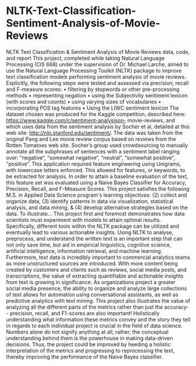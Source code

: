 # NLTK-Text-Classification-Sentiment-Analysis-of-Movie-Reviews
NLTK Text Classification &amp; Sentiment Analysis of Movie Reviews data, code, and report
This project, completed while taking Natural Language Processing
(CIS 668) under the supervision of Dr. Michael Larche, aimed to
use the Natural Language Processing Toolkit (NLTK) package to
improve text classification models performing sentiment analysis
of movie reviews. Explicitly, the following steps were tested and
assessed via precision, recall and F-measure scores:
• filtering by stopwords or other pre-processing methods
• representing negation
• using the Subjectivity sentiment lexicon (with scores and
counts)
• using varying sizes of vocabularies
• incorporating POS tag features
• Using the LIWC sentiment lexicon
The dataset chosen was produced for the Kaggle competition,
described here: https://www.kaggle.com/c/sentiment-analysison-
movie-reviews, and which uses data from the sentiment
analysis by Socher et al, detailed at this web site:
http://nlp.stanford.edu/sentiment/. The data was taken from the
original Pang and Lee movie review corpus based on reviews from
the Rotten Tomatoes web site. Socher’s group used crowdsourcing
to manually annotate all the subphrases of sentences
with a sentiment label ranging over: “negative”, “somewhat
negative”, “neutral”, “somewhat positive”, “positive”.
This application required feature engineering using Unigrams, with
lowercase letters enforced. This allowed for features, or
keywords, to be extracted for analysis. In order to attain a
baseline evaluation of the text, this feature set was evaluated
using a Naive Bayes Classifier for Accuracy, Precision, Recall, and
F-Measure Scores.
This project satisfies the following M.S. in Applied Data Science
program's learning objectives: (2) collect and organize data, (3)
identify patterns in data via visualization, statistical analysis, and
data mining, & (4) develop alternative strategies based on the
data. To illustrate...
This project first and foremost demonstrates how data scientists
must experiment with models to attain optimal results.
Specifically, different tools within the NLTK package can be
utilized and eventually lead to various actionable insights. Using
NLTK to analyse, preprocess, and understand the written text is
an important step that can not only save time, but aid in empirical
linguistics, cognitive science, artificial intelligence, information
retrieval, and machine learning.
Furthermore, text data is incredibly important to commercial
analytics teams as more unstructured sources are introduced.
With more content being created by customers and clients such as
reviews, social media posts, and transcriptions, the value of
extracting quantifiable and actionable insights from text is
growing in significance. As organizations project a greater social
media presence, the ability to organize and analyze large
collections of text allows for automation using conversational
assistants, as well as predictive analytics with text mining.
This project also illustrates the value of analyzing all the different
parts of the metrics rather than just the accuracy-- precision,
recall, and F1-scores are also important! Holistically
understanding what information these metrics convey and the
story they tell in regards to each individual project is crucial in the
field of data science. Numbers alone do not signify anything at all,
rather, the conceptual understanding behind them is the
powerhouse in making data-driven decisions.
Thus, the project could be improved by heeding a holistic
interpretation of the metrics and progressing to reprocessing the
text, thereby improving the performance of the Naive Bayes
classifier.
